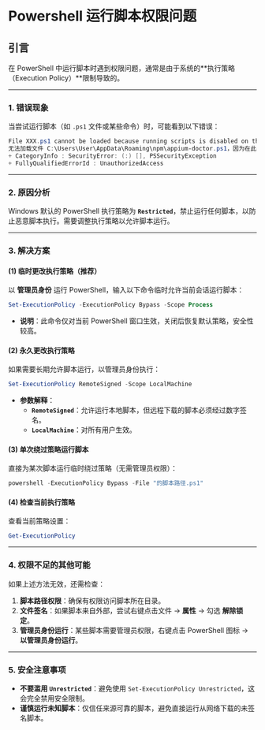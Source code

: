 # Powershell 运行脚本权限问题

## 引言

在 PowerShell 中运行脚本时遇到权限问题，通常是由于系统的**执行策略（Execution Policy）**限制导致的。

---

### **1. 错误现象**

当尝试运行脚本（如 `.ps1` 文件或某些命令）时，可能看到以下错误：

```powershell
File XXX.ps1 cannot be loaded because running scripts is disabled on this system.
无法加载文件 C:\Users\User\AppData\Roaming\npm\appium-doctor.ps1，因为在此系统上禁止运行脚本。
+ CategoryInfo : SecurityError: (:) [], PSSecurityException
+ FullyQualifiedErrorId : UnauthorizedAccess
```

---

### **2. 原因分析**

Windows 默认的 PowerShell 执行策略为 **`Restricted`**，禁止运行任何脚本，以防止恶意脚本执行。需要调整执行策略以允许脚本运行。

---

### **3. 解决方案**

#### **(1) 临时更改执行策略（推荐）**

以 **管理员身份** 运行 PowerShell，输入以下命令临时允许当前会话运行脚本：

```powershell
Set-ExecutionPolicy -ExecutionPolicy Bypass -Scope Process
```

- **说明**：此命令仅对当前 PowerShell 窗口生效，关闭后恢复默认策略，安全性较高。

#### **(2) 永久更改执行策略**

如果需要长期允许脚本运行，以管理员身份执行：

```powershell
Set-ExecutionPolicy RemoteSigned -Scope LocalMachine
```

- **参数解释**：
  - **`RemoteSigned`**：允许运行本地脚本，但远程下载的脚本必须经过数字签名。
  - **`LocalMachine`**：对所有用户生效。

#### **(3) 单次绕过策略运行脚本**

直接为某次脚本运行临时绕过策略（无需管理员权限）：

```powershell
powershell -ExecutionPolicy Bypass -File "的脚本路径.ps1"
```

#### **(4) 检查当前执行策略**

查看当前策略设置：

```powershell
Get-ExecutionPolicy
```

---

### **4. 权限不足的其他可能**

如果上述方法无效，还需检查：

1. **脚本路径权限**：确保有权限访问脚本所在目录。
2. **文件签名**：如果脚本来自外部，尝试右键点击文件 → **属性** → 勾选 **解除锁定**。
3. **管理员身份运行**：某些脚本需要管理员权限，右键点击 PowerShell 图标 → **以管理员身份运行**。

---

### **5. 安全注意事项**

- **不要滥用 `Unrestricted`**：避免使用 `Set-ExecutionPolicy Unrestricted`，这会完全禁用安全限制。
- **谨慎运行未知脚本**：仅信任来源可靠的脚本，避免直接运行从网络下载的未签名脚本。
